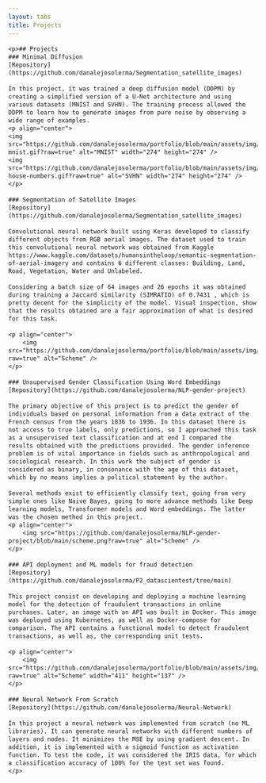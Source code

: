 ```yaml
---
layout: tabs
title: Projects
---
```


<div class="projects-content">

	<p>## Projects
	### Minimal Diffusion
	[Repository](https://github.com/danalejosolerma/Segmentation_satellite_images)

	In this project, it was trained a deep diffusion model (DDPM) by creating a simplified version of a U-Net architecture and using various datasets (MNIST and SVHN). The training process allowed the DDPM to learn how to generate images from pure noise by observing a wide range of examples.
	<p align="center">
	<img src="https://github.com/danalejosolerma/portfolio/blob/main/assets/img/gif-mnist.gif?raw=true" alt="MNIST" width="274" height="274" />
	<img src="https://github.com/danalejosolerma/portfolio/blob/main/assets/img/gif-house-numbers.gif?raw=true" alt="SVHN" width="274" height="274" />
	</p>

	### Segmentation of Satellite Images
	[Repository](https://github.com/danalejosolerma/Segmentation_satellite_images)

	Convolutional neural network built using Keras developed to classify different objects from RGB aerial images. The dataset used to train this convolutional neural network was obtained from Kaggle https://www.kaggle.com/datasets/humansintheloop/semantic-segmentation-of-aerial-imagery and contains 6 different classes: Building, Land, Road, Vegetation, Water and Unlabeled.

	Considering a batch size of 64 images and 26 epochs it was obtained during training a Jaccard similarity (SIMRATIO) of 0.7431 , which is pretty decent for the simplicity of the model. Visual inspection, show that the results obtained are a fair approximation of what is desired for this task.

	<p align="center">
		<img src="https://github.com/danalejosolerma/portfolio/blob/main/assets/img/sample_segmentation.png?raw=true" alt="Scheme" />
	</p>

	### Unsupervised Gender Classification Using Word Embeddings
	[Repository](https://github.com/danalejosolerma/NLP-gender-project)

	The primary objective of this project is to predict the gender of individuals based on personal information from a data extract of the French census from the years 1836 to 1936. In this dataset there is not access to true labels, only predictions, so I approached this task as a unsupervised text classification and at end I compared the results obtained with the predictions provided. The gender inference problem is of vital importance in fields such as anthropological and sociological research. In this work the subject of gender is considered as binary, in consonance with the age of this dataset, which by no means implies a political statement by the author.

	Several methods exist to efficiently classify text, going from very simple ones like Naive Bayes, going to more advance methods like Deep learning models, Transformer models and Word embeddings. The latter was the chosen method in this project.
	<p align="center">
		<img src="https://github.com/danalejosolerma/NLP-gender-project/blob/main/scheme.png?raw=true" alt="Scheme" />
	</p>

	### API deployment and ML models for fraud detection
	[Repository](https://github.com/danalejosolerma/P2_datascientest/tree/main)

	This project consist on developing and deploying a machine learning model for the detection of fraudulent transactions in online purchases. Later, an image with an API was built in Docker. This image was deployed using Kubernetes, as well as Docker-compose for comparison. The API contains a functional model to detect fraudulent transactions, as well as, the corresponding unit tests.

	<p align="center">
		<img src="https://github.com/danalejosolerma/portfolio/blob/main/assets/img/MLs_metrics.png?raw=true" alt="Scheme" width="411" height="137" />
	</p>

	### Neural Network From Scratch
	[Repository](https://github.com/danalejosolerma/Neural-Network)

	In this project a neural network was implemented from scratch (no ML libraries). It can generate neural networks with different numbers of layers and nodes. It minimizes the MSE by using gradient descent. In addition, it is implemented with a sigmoid function as activation function. To test the code, it was considered the IRIS data, for which a classification accuracy of 100% for the test set was found.
	</p>
</div>
